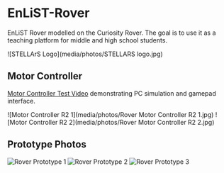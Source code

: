 EnLiST-Rover
============

EnLiST Rover modelled on the Curiosity Rover. The goal is to use it as a teaching platform for middle and high school students.

![STELLArS Logo](media/photos/STELLARS logo.jpg)

## Motor Controller
[Motor Controller Test Video](https://www.youtube.com/watch?v=swelm4EhzFY) demonstrating PC simulation and gamepad interface.

![Motor Controller R2 1](media/photos/Rover Motor Controller R2 1.jpg)
![Motor Controller R2 2](media/photos/Rover Motor Controller R2 2.jpg)

## Prototype Photos
![Rover Prototype 1](media/photos/15-01-05/IMG_0001.JPG)
![Rover Prototype 2](media/photos/15-01-05/IMG_0002.JPG)
![Rover Prototype 3](media/photos/15-01-05/IMG_0003.JPG)
